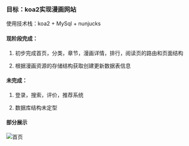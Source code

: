 ### 目标：koa2实现漫画网站

使用技术栈：koa2 + MySql + nunjucks

#### 现阶段完成：

1. 初步完成首页，分类，章节，漫画详情，排行，阅读页的路由和页面结构

2. 根据漫画资源的存储结构获取创建更新数据表信息

#### 未完成：

1. 登录，搜索，评价，推荐系统

2. 数据库结构未定型

#### 部分展示

![首页]('')
